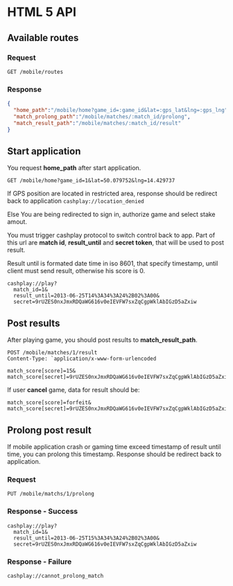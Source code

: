 # HTML 5 API

## Available routes

### Request
`GET /mobile/routes`

### Response
```json
{
  "home_path":"/mobile/home?game_id=:game_id&lat=:gps_lat&lng=:gps_lng",
  "match_prolong_path":"/mobile/matches/:match_id/prolong",
  "match_result_path":"/mobile/matches/:match_id/result"
}
```

## Start application
You request **home_path** after start application.

`GET /mobile/home?game_id=1&lat=50.079752&lng=14.429737`

If GPS position are located in restricted area, response should be redirect back to application
`cashplay://location_denied`

Else You are being redirected to sign in, authorize game and select stake amout.

You must trigger cashplay protocol to switch control back to app. Part of this url are **match id**, **result_until** and **secret token**, that will be used to post result.

Result until is formated date time in iso 8601, that specify timestamp, until client must send result, otherwise his score is 0.

```
cashplay://play?
  match_id=1&
  result_until=2013-06-25T14%3A34%3A24%2B02%3A00&
  secret=9rUZES0nxJmxRDQaWG616v0eIEVFW7sxZqCgpWklAbIGzD5aZxiw
```

## Post results

After playing game, you should post results to **match_result_path**.
```
POST /mobile/matches/1/result
Content-Type: `application/x-www-form-urlencoded

match_score[score]=15&
match_score[secret]=9rUZES0nxJmxRDQaWG616v0eIEVFW7sxZqCgpWklAbIGzD5aZxiw
```

If user **cancel** game, data for result should be:
```
match_score[score]=forfeit&
match_score[secret]=9rUZES0nxJmxRDQaWG616v0eIEVFW7sxZqCgpWklAbIGzD5aZxiw
```

## Prolong post result

If mobile application crash or gaming time exceed timestamp of result until time, you can prolong this timestamp.
Response should be redirect back to application.

### Request

`PUT /mobile/matchs/1/prolong`

### Response - Success

```
cashplay://play?
  match_id=1&
  result_until=2013-06-25T15%3A34%3A24%2B02%3A00&
  secret=9rUZES0nxJmxRDQaWG616v0eIEVFW7sxZqCgpWklAbIGzD5aZxiw
```

### Response - Failure

`cashplay://cannot_prolong_match`
